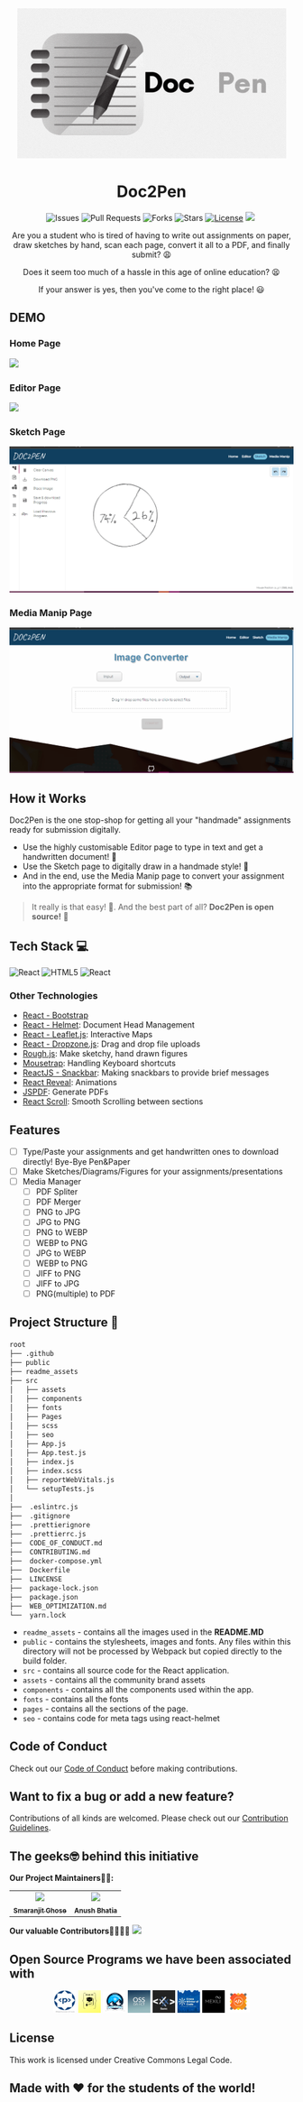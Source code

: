 <div align="center">
 <img src="readme_assets/doc2pen.gif">

 <h1>Doc2Pen</h1>

![Issues](https://img.shields.io/github/issues/smaranjitghose/doc2pen)
![Pull Requests](https://img.shields.io/github/issues-pr/smaranjitghose/doc2pen)
![Forks](https://img.shields.io/github/forks/smaranjitghose/doc2pen)
![Stars](https://img.shields.io/github/stars/smaranjitghose/doc2pen)
[![License](https://img.shields.io/github/license/smaranjitghose/doc2pen)](https://github.com/smaranjitghose/doc2pen/blob/master/LICENSE)
![](https://img.shields.io/github/repo-size/smaranjitghose/doc2pen.svg?label=Repo%20size&style=flat-square)&nbsp;

<p>
Are you a student who is tired of having to write out assignments on paper, draw sketches by hand, scan each page, convert it all to a PDF, and finally submit? 😩

Does it seem too much of a hassle in this age of online education? 😫

If your answer is yes, then you've come to the right place! 😃
</p>
</div>

## DEMO

### Home Page

<img src="readme_assets/home.gif">

### Editor Page

<img src="readme_assets/editor.gif">

### Sketch Page

<img src="readme_assets/sketch.gif">

### Media Manip Page

<img src="readme_assets/mediaManip.gif">


## How it Works

 <p> Doc2Pen is the one stop-shop for getting all your "handmade" assignments ready for submission digitally.
</p>

- Use the highly customisable Editor page to type in text and get a handwritten document! 📝
- Use the Sketch page to digitally draw in a handmade style! 🎨
- And in the end, use the Media Manip page to convert your assignment into the appropriate format for submission! 📚

> It really is that easy! 🎊. And the best part of all? **Doc2Pen is open source!** 🤩

## Tech Stack 💻

<img alt="React" src="https://img.shields.io/badge/react%20-%2320232a.svg?&style=for-the-badge&logo=react&logoColor=%2361DAFB"/> <img alt="HTML5" src="https://img.shields.io/badge/html5%20-%23E34F26.svg?&style=for-the-badge&logo=html5&logoColor=white"/> <img alt="React" src="https://img.shields.io/badge/Sass-CC6699?style=for-the-badge&logo=sass&logoColor=white">

### Other Technologies

- [React - Bootstrap](https://react-bootstrap.github.io/)
- [React - Helmet](https://www.npmjs.com/package/react-helmet): Document Head Management
- [React - Leaflet.js](https://react-leaflet.js.org/): Interactive Maps
- [React - Dropzone.js](https://react-dropzone.js.org/): Drag and drop file uploads
- [Rough.js](https://roughjs.com/): Make sketchy, hand drawn figures
- [Mousetrap](https://github.com/ccampbell/mousetrap): Handling Keyboard shortcuts
- [ReactJS - Snackbar](https://www.npmjs.com/package/react-js-snackbar): Making snackbars to provide brief messages
- [React Reveal](https://www.react-reveal.com/): Animations
- [JSPDF](https://www.npmjs.com/package/jspdf): Generate PDFs
- [React Scroll](https://www.npmjs.com/package/react-scroll): Smooth Scrolling between sections

## Features

- [ ] Type/Paste your assignments and get handwritten ones to download directly! Bye-Bye Pen&Paper
- [ ] Make Sketches/Diagrams/Figures for your assignments/presentations
- [ ] Media Manager
  - [ ] PDF Spliter
  - [ ] PDF Merger
  - [ ] PNG to JPG
  - [ ] JPG to PNG
  - [ ] PNG to WEBP
  - [ ] WEBP to PNG
  - [ ] JPG to WEBP
  - [ ] WEBP to PNG
  - [ ] JIFF to PNG
  - [ ] JIFF to JPG
  - [ ] PNG(multiple) to PDF

## Project Structure 📂


```
root
├── .github
├── public
├── readme_assets
├── src
│   ├── assets
│   ├── components
│   ├── fonts
│   ├── Pages
│   ├── scss
│   ├── seo
│   ├── App.js
│   ├── App.test.js
│   ├── index.js
│   ├── index.scss
│   ├── reportWebVitals.js
│   └── setupTests.js
│
├──  .eslintrc.js
├──  .gitignore
├──  .prettierignore
├──  .prettierrc.js
├──  CODE_OF_CONDUCT.md
├──  CONTRIBUTING.md
├──  docker-compose.yml
├──  Dockerfile
├──  LINCENSE
├──  package-lock.json
├──  package.json
├──  WEB_OPTIMIZATION.md
└──  yarn.lock
```

- `readme_assets` - contains all the images used in the **README.MD**
- `public` - contains the stylesheets, images and fonts. Any files within this directory will not be processed by Webpack but copied directly to the build folder.
- `src` - contains all source code for the React application.
- `assets` - contains all the community brand assets
 - `components`  - contains all the components used within the app.
 - `fonts` - contains all the fonts
 - `pages` - contains all the sections of the page.
 - `seo` - contains code for meta tags using react-helmet

## Code of Conduct

Check out our [Code of Conduct](./CODE_OF_CONDUCT.md) before making contributions.

## Want to fix a bug or add a new feature?

Contributions of all kinds are welcomed.
Please check out our [Contribution Guidelines](./CONTRIBUTING.md).

## The geeks🤓 behind this initiative

**Our Project Maintainers👨‍🏫:**


<table>
  <tbody>
  <tr>
    <td align="center"><a href="https://github.com/DevrajDC"><img width=50% src="https://avatars2.githubusercontent.com/u/46641503?v=4" /><br><sub><b> Smaranjit Ghose</b></sub></a><br></td> </a></td>
  
  <td align="center"><a href="https://github.com/nimishjn"><img width=50% src="https://avatars2.githubusercontent.com/u/40017559?v=4" /><br><sub><b>Anush Bhatia</b></sub></a><br></td> </a></td>
  </tr>
</tbody>
</table>

**Our valuable Contributors👩‍💻👨‍💻**
<a href="https://github.com/smaranjitghose/doc2pen/graphs/contributors">
<img src="https://contributors-img.web.app/image?repo=smaranjitghose/doc2pen" />
</a>

## Open Source Programs we have been associated with

<p align="center">
<a href="https://www.pclubsummerofcode.in/"><img src="./readme_assets/psoc.png" width="40px"></a>
<a href="https://hakincodes.tech/"><img src="./readme_assets/ch.png" width="40px"></a>
<a href="https://devscript.tech/woc/"><img src="./readme_assets/dwoc.png" width="40px"></a>
</a>
<a href="https://slop.dscdaiict.in/projects"><img src="./readme_assets/SLOP.webp" width= "40px"/></a>
<a href="https://swoc.tech/"><img src="./readme_assets/SWOC-logo.webp" width= "40px" height= ""/></a>
<a href="https://crosswoc.ieeedtu.in/"><img src="./readme_assets/crosswoc.png" width= "40px"/></a>
<a href="https://mexili.github.io/winter_of_code/"><img src="./readme_assets/mwoc.png" width= "40px"/></a>
<a href="https://gssoc.girlscript.tech/"><img src="./readme_assets/gssoc.png" width= "40px"/></a>
</p>

## License

This work is licensed under Creative Commons Legal Code.

## Made with ♥ for the students of the world!
